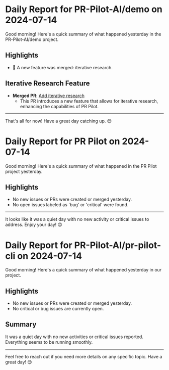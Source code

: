# Daily Report for PR-Pilot-AI/demo on 2024-07-14

Good morning! Here's a quick summary of what happened yesterday in the PR-Pilot-AI/demo project.

## Highlights
- 🚀 A new feature was merged: iterative research.

## Iterative Research Feature
- **Merged PR**: [Add iterative research](https://github.com/PR-Pilot-AI/demo/pull/39)
  - This PR introduces a new feature that allows for iterative research, enhancing the capabilities of PR Pilot.

---

That's all for now! Have a great day catching up. 😊


# Daily Report for PR Pilot on 2024-07-14

Good morning! Here's a quick summary of what happened in the PR Pilot project yesterday.

## Highlights
- No new issues or PRs were created or merged yesterday.
- No open issues labeled as 'bug' or 'critical' were found.

---

It looks like it was a quiet day with no new activity or critical issues to address. Enjoy your day! 😊


# Daily Report for PR-Pilot-AI/pr-pilot-cli on 2024-07-14

Good morning! Here's a quick summary of what happened yesterday in our project.

## Highlights
- No new issues or PRs were created or merged yesterday.
- No critical or bug issues are currently open.

## Summary
It was a quiet day with no new activities or critical issues reported. Everything seems to be running smoothly.

---

Feel free to reach out if you need more details on any specific topic. Have a great day! 😊


